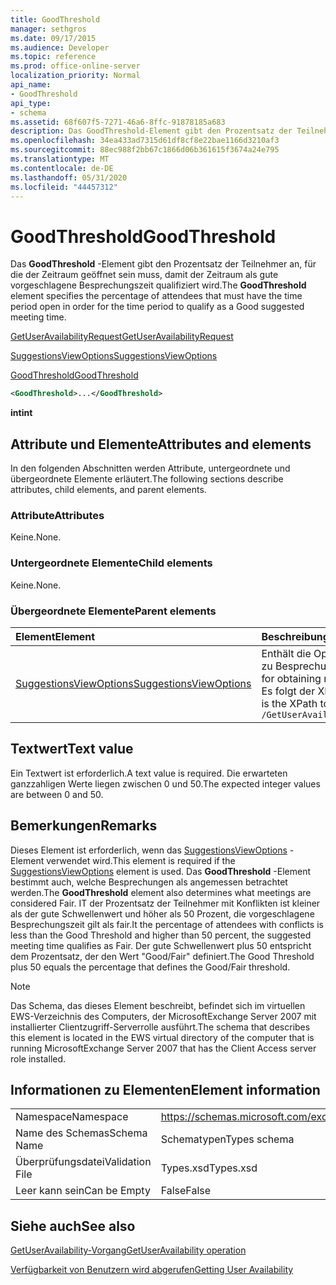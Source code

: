 ```yaml
---
title: GoodThreshold
manager: sethgros
ms.date: 09/17/2015
ms.audience: Developer
ms.topic: reference
ms.prod: office-online-server
localization_priority: Normal
api_name:
- GoodThreshold
api_type:
- schema
ms.assetid: 68f607f5-7271-46a6-8ffc-91878185a683
description: Das GoodThreshold-Element gibt den Prozentsatz der Teilnehmer an, für die der Zeitraum geöffnet sein muss, damit der Zeitraum als gute vorgeschlagene Besprechungszeit qualifiziert wird.
ms.openlocfilehash: 34ea433ad7315d61df8cf8e22bae1166d3210af3
ms.sourcegitcommit: 88ec988f2bb67c1866d06b361615f3674a24e795
ms.translationtype: MT
ms.contentlocale: de-DE
ms.lasthandoff: 05/31/2020
ms.locfileid: "44457312"
---
```

# <a name="goodthreshold"></a><span data-ttu-id="594d0-103">GoodThreshold</span><span class="sxs-lookup"><span data-stu-id="594d0-103">GoodThreshold</span></span>

<span data-ttu-id="594d0-104">Das **GoodThreshold** -Element gibt den Prozentsatz der Teilnehmer an, für die der Zeitraum geöffnet sein muss, damit der Zeitraum als gute vorgeschlagene Besprechungszeit qualifiziert wird.</span><span class="sxs-lookup"><span data-stu-id="594d0-104">The **GoodThreshold** element specifies the percentage of attendees that must have the time period open in order for the time period to qualify as a Good suggested meeting time.</span></span> 
  
[<span data-ttu-id="594d0-105">GetUserAvailabilityRequest</span><span class="sxs-lookup"><span data-stu-id="594d0-105">GetUserAvailabilityRequest</span></span>](getuseravailabilityrequest.md)
  
[<span data-ttu-id="594d0-106">SuggestionsViewOptions</span><span class="sxs-lookup"><span data-stu-id="594d0-106">SuggestionsViewOptions</span></span>](suggestionsviewoptions.md)
  
[<span data-ttu-id="594d0-107">GoodThreshold</span><span class="sxs-lookup"><span data-stu-id="594d0-107">GoodThreshold</span></span>](goodthreshold.md)
  
```xml
<GoodThreshold>...</GoodThreshold>
```

 <span data-ttu-id="594d0-108">**int**</span><span class="sxs-lookup"><span data-stu-id="594d0-108">**int**</span></span>
## <a name="attributes-and-elements"></a><span data-ttu-id="594d0-109">Attribute und Elemente</span><span class="sxs-lookup"><span data-stu-id="594d0-109">Attributes and elements</span></span>

<span data-ttu-id="594d0-110">In den folgenden Abschnitten werden Attribute, untergeordnete und übergeordnete Elemente erläutert.</span><span class="sxs-lookup"><span data-stu-id="594d0-110">The following sections describe attributes, child elements, and parent elements.</span></span>
  
### <a name="attributes"></a><span data-ttu-id="594d0-111">Attribute</span><span class="sxs-lookup"><span data-stu-id="594d0-111">Attributes</span></span>

<span data-ttu-id="594d0-112">Keine.</span><span class="sxs-lookup"><span data-stu-id="594d0-112">None.</span></span>
  
### <a name="child-elements"></a><span data-ttu-id="594d0-113">Untergeordnete Elemente</span><span class="sxs-lookup"><span data-stu-id="594d0-113">Child elements</span></span>

<span data-ttu-id="594d0-114">Keine.</span><span class="sxs-lookup"><span data-stu-id="594d0-114">None.</span></span>
  
### <a name="parent-elements"></a><span data-ttu-id="594d0-115">Übergeordnete Elemente</span><span class="sxs-lookup"><span data-stu-id="594d0-115">Parent elements</span></span>

|<span data-ttu-id="594d0-116">**Element**</span><span class="sxs-lookup"><span data-stu-id="594d0-116">**Element**</span></span>|<span data-ttu-id="594d0-117">**Beschreibung**</span><span class="sxs-lookup"><span data-stu-id="594d0-117">**Description**</span></span>|
|:-----|:-----|
|[<span data-ttu-id="594d0-118">SuggestionsViewOptions</span><span class="sxs-lookup"><span data-stu-id="594d0-118">SuggestionsViewOptions</span></span>](suggestionsviewoptions.md) <br/> |<span data-ttu-id="594d0-119">Enthält die Optionen zum Abrufen von Informationen zu Besprechungs Vorschlägen.</span><span class="sxs-lookup"><span data-stu-id="594d0-119">Contains the options for obtaining meeting suggestion information.</span></span>  <br/> <span data-ttu-id="594d0-120">Es folgt der XPath für dieses Element:</span><span class="sxs-lookup"><span data-stu-id="594d0-120">The following is the XPath to this element:</span></span>  <br/>  `/GetUserAvailabilityRequest/SuggestionViewOptions` <br/> |
   
## <a name="text-value"></a><span data-ttu-id="594d0-121">Textwert</span><span class="sxs-lookup"><span data-stu-id="594d0-121">Text value</span></span>

<span data-ttu-id="594d0-122">Ein Textwert ist erforderlich.</span><span class="sxs-lookup"><span data-stu-id="594d0-122">A text value is required.</span></span> <span data-ttu-id="594d0-123">Die erwarteten ganzzahligen Werte liegen zwischen 0 und 50.</span><span class="sxs-lookup"><span data-stu-id="594d0-123">The expected integer values are between 0 and 50.</span></span>
  
## <a name="remarks"></a><span data-ttu-id="594d0-124">Bemerkungen</span><span class="sxs-lookup"><span data-stu-id="594d0-124">Remarks</span></span>

<span data-ttu-id="594d0-125">Dieses Element ist erforderlich, wenn das [SuggestionsViewOptions](suggestionsviewoptions.md) -Element verwendet wird.</span><span class="sxs-lookup"><span data-stu-id="594d0-125">This element is required if the [SuggestionsViewOptions](suggestionsviewoptions.md) element is used.</span></span> <span data-ttu-id="594d0-126">Das **GoodThreshold** -Element bestimmt auch, welche Besprechungen als angemessen betrachtet werden.</span><span class="sxs-lookup"><span data-stu-id="594d0-126">The **GoodThreshold** element also determines what meetings are considered Fair.</span></span> <span data-ttu-id="594d0-127">IT der Prozentsatz der Teilnehmer mit Konflikten ist kleiner als der gute Schwellenwert und höher als 50 Prozent, die vorgeschlagene Besprechungszeit gilt als fair.</span><span class="sxs-lookup"><span data-stu-id="594d0-127">It the percentage of attendees with conflicts is less than the Good Threshold and higher than 50 percent, the suggested meeting time qualifies as Fair.</span></span> <span data-ttu-id="594d0-128">Der gute Schwellenwert plus 50 entspricht dem Prozentsatz, der den Wert "Good/Fair" definiert.</span><span class="sxs-lookup"><span data-stu-id="594d0-128">The Good Threshold plus 50 equals the percentage that defines the Good/Fair threshold.</span></span> 
  
> [!NOTE]
> <span data-ttu-id="594d0-129">Das Schema, das dieses Element beschreibt, befindet sich im virtuellen EWS-Verzeichnis des Computers, der MicrosoftExchange Server 2007 mit installierter Clientzugriff-Serverrolle ausführt.</span><span class="sxs-lookup"><span data-stu-id="594d0-129">The schema that describes this element is located in the EWS virtual directory of the computer that is running MicrosoftExchange Server 2007 that has the Client Access server role installed.</span></span> 
  
## <a name="element-information"></a><span data-ttu-id="594d0-130">Informationen zu Elementen</span><span class="sxs-lookup"><span data-stu-id="594d0-130">Element information</span></span>

|||
|:-----|:-----|
|<span data-ttu-id="594d0-131">Namespace</span><span class="sxs-lookup"><span data-stu-id="594d0-131">Namespace</span></span>  <br/> |https://schemas.microsoft.com/exchange/services/2006/types  <br/> |
|<span data-ttu-id="594d0-132">Name des Schemas</span><span class="sxs-lookup"><span data-stu-id="594d0-132">Schema Name</span></span>  <br/> |<span data-ttu-id="594d0-133">Schematypen</span><span class="sxs-lookup"><span data-stu-id="594d0-133">Types schema</span></span>  <br/> |
|<span data-ttu-id="594d0-134">Überprüfungsdatei</span><span class="sxs-lookup"><span data-stu-id="594d0-134">Validation File</span></span>  <br/> |<span data-ttu-id="594d0-135">Types.xsd</span><span class="sxs-lookup"><span data-stu-id="594d0-135">Types.xsd</span></span>  <br/> |
|<span data-ttu-id="594d0-136">Leer kann sein</span><span class="sxs-lookup"><span data-stu-id="594d0-136">Can be Empty</span></span>  <br/> |<span data-ttu-id="594d0-137">False</span><span class="sxs-lookup"><span data-stu-id="594d0-137">False</span></span>  <br/> |
   
## <a name="see-also"></a><span data-ttu-id="594d0-138">Siehe auch</span><span class="sxs-lookup"><span data-stu-id="594d0-138">See also</span></span>



[<span data-ttu-id="594d0-139">GetUserAvailability-Vorgang</span><span class="sxs-lookup"><span data-stu-id="594d0-139">GetUserAvailability operation</span></span>](getuseravailability-operation.md)


[<span data-ttu-id="594d0-140">Verfügbarkeit von Benutzern wird abgerufen</span><span class="sxs-lookup"><span data-stu-id="594d0-140">Getting User Availability</span></span>](https://msdn.microsoft.com/library/d4133fcb-9b0f-4e6b-aadf-a389da83516a%28Office.15%29.aspx)

